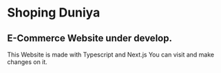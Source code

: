 # Shoping Duniya 

## E-Commerce Website under develop.

This Website is made with Typescript and Next.js
You can visit and make changes on it.
